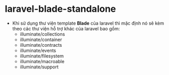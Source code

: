 # laravel-blade-standalone
- Khi sử dụng thư viện template **Blade** của laravel thì mặc định nó sẽ kèm theo các thư viện hỗ trợ khác của laravel bao gồm:
  - illuminate/collections
  - illuminate/container
  - illuminate/contracts
  - illuminate/events
  - illuminate/filesystem
  - illuminate/macroable
  - illuminate/support

